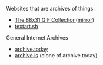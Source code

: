 Websites that are archives of things.

- [The 88x31 GIF Collection](https://cyber.dabamos.de/88x31/)([mirror](http://textfiles.com/underconstruction/88x31/))
- [textart.sh](https://textart.sh/)

General Internet Archives

- [archive.today](https://archive.today)
- [archive.is](https://archive.is) (clone of archive.today)
